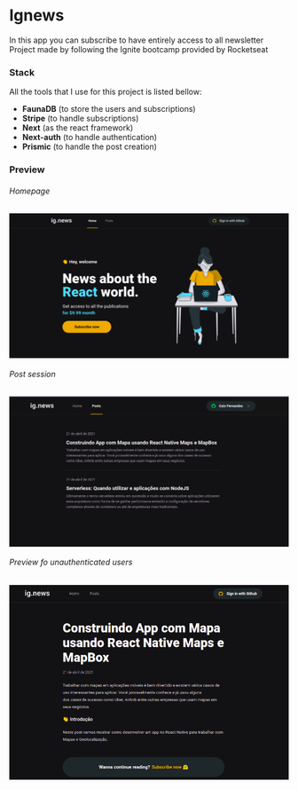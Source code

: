 # Ignews

In this app you can subscribe to have entirely access to all newsletter 
Project made by following the Ignite bootcamp provided by Rocketseat


### Stack

All the tools that I use for this project is listed bellow:

- **FaunaDB** (to store the users and subscriptions)
- **Stripe** (to handle subscriptions)
- **Next** (as the react framework)
- **Next-auth** (to handle authentication)
- **Prismic** (to handle the post creation)

### Preview

###### Homepage

<img align="center" src="./assets/homepage.png" >

###### Post session

<img align="center" src="./assets/posts.png" >

###### Preview fo unauthenticated users

<img align="center" src="./assets/preview.png" >
